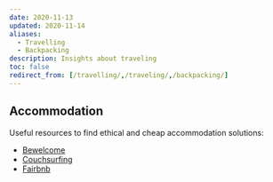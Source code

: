 ```yaml
---
date: 2020-11-13
updated: 2020-11-14
aliases:
  - Travelling
  - Backpacking
description: Insights about traveling
toc: false
redirect_from: [/travelling/,/traveling/,/backpacking/]
---
```

## Accommodation

Useful resources to find ethical and cheap accommodation solutions:

- [Bewelcome](https://bewelcome.org 'BeWelcome')
- [Couchsurfing](https://couchsurfing.com 'Couchsurfing')
- [Fairbnb](https://fairbnb.coop 'Fairbnb')